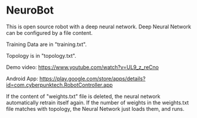 # NeuroBot
This is open source robot with a deep neural network.
Deep Neural Network can be configured by a file content.

Training Data are in "training.txt".

Topology is in "topology.txt".

Demo video: https://www.youtube.com/watch?v=UL9_z_reCno

Android App: https://play.google.com/store/apps/details?id=com.cyberpunktech.RobotController.app

If the content of "weights.txt" file is deleted, the neural network automatically retrain itself again.
If the number of weights in the weights.txt file matches with topology, the Neural Network just loads them, and runs.

